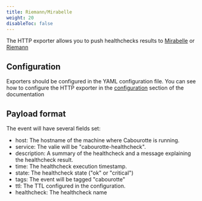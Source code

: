 ```yaml
---
title: Riemann/Mirabelle
weight: 20
disableToc: false
---
```


The HTTP exporter allows you to push healthchecks results to [Mirabelle](https://www.mirabelle.mcorbin.fr/) or [Riemann](http://riemann.io/)

## Configuration

Exporters should be configured in the YAML configuration file. You can see how to configure the HTTP exporter in the [configuration](/installation/configuration/) section of the documentation

## Payload format

The event will have several fields set:

- host: The hostname of the machine where Cabourotte is running.
- service: The valie will be "cabourotte-healthcheck".
- description: A summary of the healthcheck and a message explaining the healthcheck result.
- time: The healthcheck execution timestamp.
- state: The healthcheck state ("ok" or "critical")
- tags: The event will be tagged "cabourotte"
- ttl: The TTL configured in the configuration.
- healthcheck: The healthcheck name
